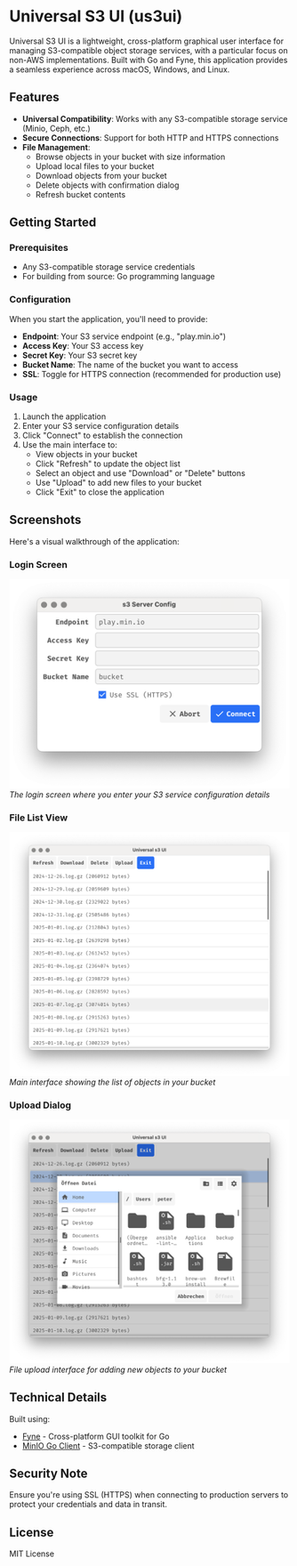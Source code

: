 # Universal S3 UI (us3ui)

Universal S3 UI is a lightweight, cross-platform graphical user interface for managing S3-compatible object storage services, with a particular focus on non-AWS implementations. Built with Go and Fyne, this application provides a seamless experience across macOS, Windows, and Linux.

## Features

- **Universal Compatibility**: Works with any S3-compatible storage service (Minio, Ceph, etc.)
- **Secure Connections**: Support for both HTTP and HTTPS connections
- **File Management**:
    - Browse objects in your bucket with size information
    - Upload local files to your bucket
    - Download objects from your bucket
    - Delete objects with confirmation dialog
    - Refresh bucket contents

## Getting Started

### Prerequisites

- Any S3-compatible storage service credentials
- For building from source: Go programming language

### Configuration

When you start the application, you'll need to provide:
- **Endpoint**: Your S3 service endpoint (e.g., "play.min.io")
- **Access Key**: Your S3 access key
- **Secret Key**: Your S3 secret key
- **Bucket Name**: The name of the bucket you want to access
- **SSL**: Toggle for HTTPS connection (recommended for production use)

### Usage

1. Launch the application
2. Enter your S3 service configuration details
3. Click "Connect" to establish the connection
4. Use the main interface to:
    - View objects in your bucket
    - Click "Refresh" to update the object list
    - Select an object and use "Download" or "Delete" buttons
    - Use "Upload" to add new files to your bucket
    - Click "Exit" to close the application

## Screenshots

Here's a visual walkthrough of the application:

### Login Screen
![Login Screen](screenshots/login.png)
*The login screen where you enter your S3 service configuration details*

### File List View
![File List](screenshots/filelist.png)
*Main interface showing the list of objects in your bucket*

### Upload Dialog
![Upload Dialog](screenshots/upload-file.png)
*File upload interface for adding new objects to your bucket*

## Technical Details

Built using:
- [Fyne](https://fyne.io/) - Cross-platform GUI toolkit for Go
- [MinIO Go Client](https://github.com/minio/minio-go) - S3-compatible storage client

## Security Note

Ensure you're using SSL (HTTPS) when connecting to production servers to protect your credentials and data in transit.

## License

MIT License